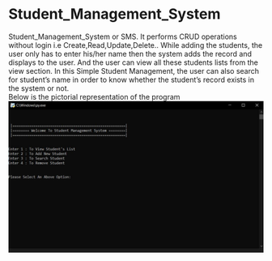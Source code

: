 # Student_Management_System
Student_Management_System or SMS. It performs CRUD operations without login i.e Create,Read,Update,Delete.. While adding the students, the user only has to enter his/her name then the system adds the record and displays to the user. And the user can view all these students lists from the view section. In this Simple Student Management, the user can also search for student’s name in order to know whether the student’s record exists in the system or not.</br>
Below is the pictorial representation of the program</br>
![Pictorial Representation of the program](https://raw.githubusercontent.com/abhayy143/Student_Management_System/main/assets/ss_of_the_program.JPG)
